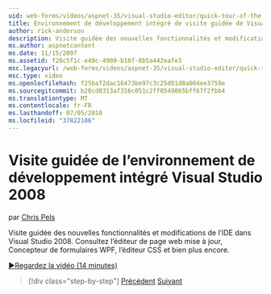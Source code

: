```yaml
---
uid: web-forms/videos/aspnet-35/visual-studio-editor/quick-tour-of-the-visual-studio-2008-integrated-development-environment
title: Environnement de développement intégré de visite guidée de Visual Studio 2008 | Microsoft Docs
author: rick-anderson
description: Visite guidée des nouvelles fonctionnalités et modifications de l’IDE dans Visual Studio 2008. Consultez l’éditeur de page web mise à jour, Concepteur de formulaires WPF, l’éditeur CSS et bien plus encore.
ms.author: aspnetcontent
ms.date: 11/15/2007
ms.assetid: f20c5f1c-e49c-4909-b18f-8b5a442eafe3
msc.legacyurl: /web-forms/videos/aspnet-35/visual-studio-editor/quick-tour-of-the-visual-studio-2008-integrated-development-environment
msc.type: video
ms.openlocfilehash: f25baf2dac16473be97c3c25d01d8a004ee3759e
ms.sourcegitcommit: b28cd0313af316c051c2ff8549865bff67f2fbb4
ms.translationtype: MT
ms.contentlocale: fr-FR
ms.lasthandoff: 07/05/2018
ms.locfileid: "37822106"
---
```

<a name="quick-tour-of-the-visual-studio-2008-integrated-development-environment"></a>Visite guidée de l’environnement de développement intégré Visual Studio 2008
====================
par [Chris Pels](https://twitter.com/chrispels)

Visite guidée des nouvelles fonctionnalités et modifications de l’IDE dans Visual Studio 2008. Consultez l’éditeur de page web mise à jour, Concepteur de formulaires WPF, l’éditeur CSS et bien plus encore.

[&#9654;Regardez la vidéo (14 minutes)](https://channel9.msdn.com/Blogs/ASP-NET-Site-Videos/quick-tour-of-the-visual-studio-2008-integrated-development-environment)

> [!div class="step-by-step"]
> [Précédent](intellisense-for-jscript-and-aspnet-ajax.md)
> [Suivant](creating-and-modifying-a-css-file.md)
